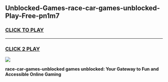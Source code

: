 
## Unblocked-Games-race-car-games-unblocked-Play-Free-pn1m7
<h3>
<a href="https://premium76.site?title=race-car-games-unblocked&ref=21A">CLICK TO PLAY</a></h3>
<hr>

<h3>
<a href="https://premium76.site?title=race-car-games-unblocked&ref=21A">CLICK 2 PLAY</a>
  
</h3>

<a href="https://premium76.site?title=race-car-games-unblocked&ref=21A"><img src="https://clearcache.store/games.png"></a>


**race-car-games-unblocked games unblocked: Your Gateway to Fun and Accessible Online Gaming**
